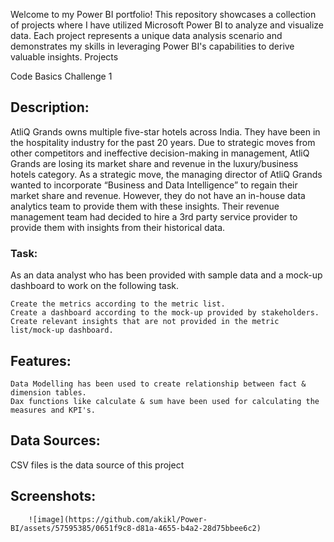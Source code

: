 Welcome to my Power BI portfolio! This repository showcases a collection of projects where I have utilized Microsoft Power BI to analyze and visualize data. Each project represents a unique data analysis scenario and demonstrates my skills in leveraging Power BI's capabilities to derive valuable insights.
Projects

 Code Basics Challenge 1 
        
## Description: 
AtliQ Grands owns multiple five-star hotels across India. They have been in the hospitality industry for the past 20 years. Due to strategic moves from other competitors and ineffective decision-making in management, AtliQ Grands are losing its market share and revenue in the luxury/business hotels category. As a strategic move, the managing director of AtliQ Grands wanted to incorporate “Business and Data Intelligence” to regain their market share and revenue. However, they do not have an in-house data analytics team to provide them with these insights.
Their revenue management team had decided to hire a 3rd party service provider to provide them with insights from their historical data.

### Task:  

As an data analyst who has been provided with sample data and a mock-up dashboard to work on the following task. 
    
    Create the metrics according to the metric list.
    Create a dashboard according to the mock-up provided by stakeholders.
    Create relevant insights that are not provided in the metric list/mock-up dashboard.

## Features:
    Data Modelling has been used to create relationship between fact & dimension tables.
    Dax functions like calculate & sum have been used for calculating the measures and KPI's.
    
## Data Sources: 
   CSV files is the data source of this project

## Screenshots: 
  
        ![image](https://github.com/akikl/Power-BI/assets/57595385/0651f9c8-d81a-4655-b4a2-28d75bbee6c2)

        
        
